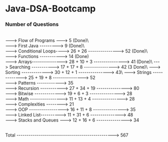 # Java-DSA-Bootcamp    
  
### Number of Questions  
\
---> Flow of Programs ---> 5 (Done)\     
---> First Java ---------> 9 (Done)\    
---> Conditional Loops----> 26 + 26 ---------------> 52 (Done)\   
---> Functions -----------> 14 (Done)\
---> Arrays---------------> 28 + 10 + 3 ---------------> 41 (Done)\ 
---> Searching -----------> 17 + 17 + 8 ---------------> 42 (3 Done)\ 
---> Sorting -------------> 30 + 12 + 1 ---------------> 43\ 
---> Strings -------------> 25 + 19 + 8 ---------------> 52\
---> Patterns ------------> 35\
---> Recursion -----------> 27 + 34 + 19 ---------------> 80\
---> Bitwise -------------> 19 + 6 + 3 ---------------> 28\
---> Math ----------------> 11 + 13 + 4 ---------------> 28\
---> Complexities --------> 21\
---> OOP -----------------> 16 + 11 + 8 ---------------> 35\
---> Linked List----------> 11 + 31 + 6 ---------------> 48\
---> Stacks and Queues ---> 12 + 16 + 6 ---------------> 34

\
Total ------------------------------------------------> 567 


